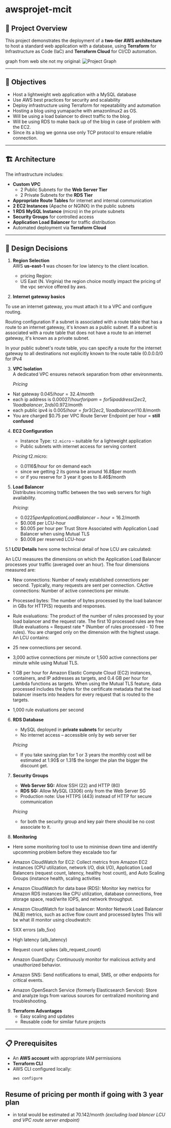 # awsprojet-mcit

## 📌 Project Overview
This project demonstrates the deployment of a **two-tier AWS architecture** to host a standard web application with a database, using **Terraform** for Infrastructure as Code (IaC) and **Terraform Cloud** for CI/CD automation.

graph from web site not my original:
![Project Graph](images/graph.webp)

---

## 🎯 Objectives
- Host a lightweight web application with a MySQL database  
- Use AWS best practices for security and scalability  
- Deploy infrastructure using Terraform for repeatability and automation  
- Hosting a blog using yumapache with amazonlinux2 as OS.
- Will be using a load balancer to direct traffic to the blog.
- Will be using RDS to make back up of the blog in case of problem with the EC2.
- Since its a blog we gonna use only TCP protocol to ensure reliable connection.
---

## 🏗 Architecture
The infrastructure includes:  
- **Custom VPC**
  - 2 Public Subnets for the **Web Server Tier**  
  - 2 Private Subnets for the **RDS Tier**  
- **Appropriate Route Tables** for internet and internal communication  
- **2 EC2 Instances** (Apache or NGINX) in the public subnets  
- **1 RDS MySQL Instance** (micro) in the private subnets  
- **Security Groups** for controlled access  
- **Application Load Balancer** for traffic distribution  
- Automated deployment via **Terraform Cloud**  

---

## 🔧 Design Decisions

1. **Region Selection**  
   AWS **us-east-1** was chosen for low latency to the client location.  

   - pricing
   Region:
   - US East (N. Virginia) the region choice mostly impact the pricing of the vpc service offered by aws.
2. **Internet gateway basics**

To use an internet gateway, you must attach it to a VPC and configure routing.

Routing configuration
If a subnet is associated with a route table that has a route to an internet gateway, it's known as a public subnet. If a subnet is associated with a route table that does not have a route to an internet gateway, it's known as a private subnet.

In your public subnet's route table, you can specify a route for the internet gateway to all destinations not explicitly known to the route table (0.0.0.0/0 for IPv4 

3. **VPC Isolation**  
   A dedicated VPC ensures network separation from other environments. 

   *Pricing*
- Nat gateway 0.045$/hour   = 32.4$/month 
- each ip address is 0.00027$/hour for ipam = for 5 ip address (2 ec2, 1 load balancer, 2 rds) 0.972$/month
- each public ipv4 is 0.005$/hour  = for 3 (2 ec2, 1load balancer) 10.8$/month
- You are charged $0.75 per VPC Route Server Endpoint per hour  = **still confused** 

4. **EC2 Configuration**  
   - Instance Type: `t2.micro` – suitable for a lightweight application  
   - Public subnets with internet access for serving content

   *Pricing*
t2.micro:
   - 0.0116$/hour for on demand each
   - since we getting 2 its gonna be around 16.8$per month
   - or if you reserve for 3 year it goes to 8.46$/month

5. **Load Balancer**  
   Distributes incoming traffic between the two web servers for high availability.  

   *Pricing*:
   - $0.0225 per Application Load Balancer-hour       = 16.2$/month                                     
   - $0.008 per LCU-hour 
   - $0.005 per hour per Trust Store Associated with Application Load Balancer when using Mutual TLS 
   - $0.008 per reserved LCU-hour

5.1  **LCU Details**
here some technical detail of how LCU are calculated:

An LCU measures the dimensions on which the Application Load Balancer processes your traffic (averaged over an hour). The four dimensions measured are:

   - New connections: Number of newly established connections per second. Typically, many requests are sent per connection. 
 CActive connections: Number of active connections per minute.
   - Processed bytes: The number of bytes processed by the load balancer in GBs for HTTP(S) requests and responses.
   - Rule evaluations: The product of the number of rules processed by your load balancer and the request rate. The first 10 processed rules are free (Rule evaluations = Request rate * (Number of rules processed - 10 free rules).
You are charged only on the dimension with the highest usage. An LCU contains:

   - 25 new connections per second.
   - 3,000 active connections per minute or 1,500 active connections per minute while using Mutual TLS.
   - 1 GB per hour for Amazon Elastic Compute Cloud (EC2) instances, containers, and IP addresses as targets, and 0.4 GB per hour for Lambda functions as targets. When using the Mutual TLS feature, data processed includes the bytes for the certificate metadata that the load balancer inserts into headers for every request that is routed to the targets.
   - 1,000 rule evaluations per second

6. **RDS Database**  
   - MySQL deployed in **private subnets** for security  
   - No internet access – accessible only by web server tier  

    *Pricing*
   - If you take saving plan for 1 or 3 years the monthly cost will be estimated at 1.90$ or 1.31$ the longer the plan the bigger the discount get.

7. **Security Groups**  
   - **Web Server SG:** Allow SSH (22) and HTTP (80)  
   - **RDS SG:** Allow MySQL (3306) only from the Web Server SG  
   - Production note: Use HTTPS (443) instead of HTTP for secure communication  

    *Pricing*
   - for both the security group and key pair there should be no cost associate to it.

8. **Monitoring**

- Here some monitoring tool to use to minimise down time and identify upcomming problem before they escalade too far

- Amazon CloudWatch for EC2: 
Collect metrics from Amazon EC2 instances (CPU utilization, network I/O, disk I/O), Application Load Balancers (request count, latency, healthy host count), and Auto Scaling Groups (instance health, scaling activities

- Amazon CloudWatch for data base (RDS):
Monitor key metrics for Amazon RDS instances like CPU utilization, database connections, free storage space, read/write IOPS, and network throughput.

- Amazon CloudWatch for load balancer:
 Monitor Network Load Balancer (NLB) metrics, such as active flow count and processed bytes
This will be what ill monitor using cloudwatch:
- 5XX errors (alb_5xx)
- High latency (alb_latency)
- Request count spikes (alb_request_count)

- Amazon GuardDuty: Continuously monitor for malicious activity and unauthorized behavior.

- Amazon SNS: Send notifications to email, SMS, or other endpoints for critical events.

- Amazon OpenSearch Service (formerly Elasticsearch Service):
Store and analyze logs from various sources for centralized monitoring and troubleshooting.

9. **Terraform Advantages**  
   - Easy scaling and updates  
   - Reusable code for similar future projects  

---

## 📋 Prerequisites 
- An **AWS account** with appropriate IAM permissions  
- **Terraform CLI**   
- AWS CLI configured locally:  
  ```bash
  aws configure

## Resume of pricing per month if going with 3 year plan 
- in total would be estimated at 70.142/month *(excluding load blancer LCU and VPC route server endpoint)*